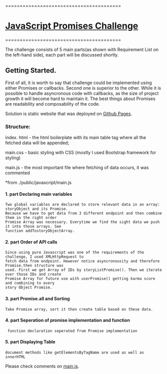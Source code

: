 <p>========================================</p>
<h1><a href="https://muzakparov.github.io/hacker_news_api/">JavaScript Promises Challenge</a></h1>
<p>========================================</p>

<p>The challenge consists of 5 main parts(as shown with Requirement List on the left-hand side), 
each part will be discussed shortly.</p>

<h2>Getting Started.</h2>

<p>First of all, it is worth to say that challenge could be implemented using either Promises or callbacks.
Second one is superior to the other. While it is possible to handle asyncronous code with callbacks, as 
the size of project growth it will become hard to maintain it. The best things about Promises are 
readability and composability of the code.</p>

<p>Solution is static website that was deployed on <a href="https://muzakparov.github.io/hacker_news_api/" target="_blank">Github Pages</a>.</p>

<h3>Structure:</h3>

<p>index. html - the html boilerplate with its main table tag where all the fetched data will be appended;</p>

<p>main.css - basic styling with CSS (mostly I used Bootstrap framework for styling)</p>

<p>main.js - the most important file where fetching of data occurs, it was commented</p>



<p>*from ./public/javascript/main.js</p>
<h4>1. part Declaring main variables</h4>

    Two global variables are declared to store relevant data in an array: storyObject and its Promise.
    Because we have to get data from 3 different endpoint and then combine them in the right order
    Promise Array was necessary. Everytime we find the sight data we push it into those arrays. See
    function addTostoryObjectArray.
<h4>2. part Order of API calls</h4>

    Since using pure Javascript was one of the requirements of the challenge, I used XMLHttpRequest to  
    fetch data from endpoint. However notice asyncronousity and therefore Promise.then structure was
    used. First we get Array of IDs by storyListPromise(). Then we iterate over those IDs and create
    Promise Array for future use with userPromise() getting karma score and combining to every 
    story Object Promise.
<h4>3. part Promise.all and Sorting</h4>

    Take Promise array, sort it then create table based on these data.
<h4>4. part Seperation of promise implementation and function</h4>

     function declaration seperated from Promise implementation
<h4>5. part Displaying Table</h4>

    document methods like getElementsByTagName are used as well as innerHTML


<p>Please check comments on <a target="_blank" href="https://github.com/muzakparov/hacker_news_api/blob/gh-pages/public/javascript/main.js">main.js</a>.</p>
    
